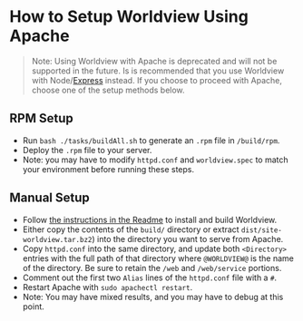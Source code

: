 # How to Setup Worldview Using Apache

> Note: Using Worldview with Apache is deprecated and will not be supported in the future. Is is recommended that you use Worldview with Node/[Express](https://expressjs.com/) instead. If you choose to proceed with Apache, choose one of the setup methods below.

## RPM Setup

* Run `bash ./tasks/buildAll.sh` to generate an `.rpm` file in `/build/rpm`.
* Deploy the `.rpm` file to your server.
* Note: you may have to modify `httpd.conf` and `worldview.spec` to match your environment before running these steps.

## Manual Setup

* Follow [the instructions in the Readme](https://github.com/nasa-gibs/worldview/tree/module-loaders#installation) to install and build Worldview.
* Either copy the contents of the `build/` directory or extract `dist/site-worldview.tar.bz2`) into the directory you want to serve from Apache.
* Copy `httpd.conf` into the same directory, and update both `<Directory>` entries with the full path of that directory where `@WORLDVIEW@` is the name of the directory. Be sure to retain the `/web` and `/web/service` portions.
* Comment out the first two `Alias` lines of the `httpd.conf` file with a `#`.
* Restart Apache with `sudo apachectl restart`.
* Note: You may have mixed results, and you may have to debug at this point.
